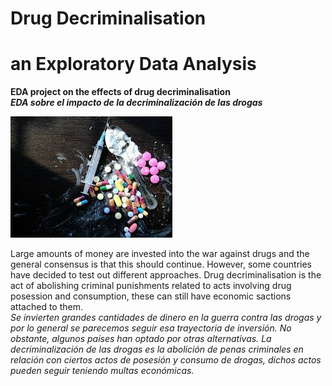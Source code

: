 # Drug Decriminalisation
# an Exploratory Data Analysis 

<strong>EDA project on the effects of drug decriminalisation </strong><br>
<strong><em>EDA sobre el impacto de la decriminalización de las drogas</em></strong>

![LSE: A](images/drugs.jpeg?raw=true "LSE: A") 

Large amounts of money are invested into the war against drugs and the general consensus is that this should continue. However, some countries have decided to test out different approaches. Drug decriminalisation is the act of abolishing criminal punishments related to acts involving drug posession and consumption, these can still have economic sactions attached to them. <br>
<em> Se invierten grandes cantidades de dinero en la guerra contra las drogas y por lo general se parecemos seguir esa trayectoria de inversión. No obstante, algunos países han optado por otras alternativas. La decriminalización de las drogas es la abolición de penas criminales en relación con ciertos actos de posesión y consumo de drogas, dichos actos pueden seguir teniendo multas económicas. </em>
